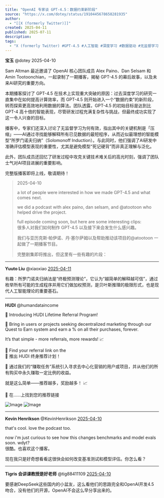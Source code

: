 ```yaml
---
title: "OpenAI 专家谈 GPT-4.5：数据约束新阶段"
source: "https://x.com/dotey/status/1910445678658281935"
author:
  - "[[X (formerly Twitter)]]"
created: 2025-04-11
published: 2025-07-11
description:
tags:
  - "X (formerly Twitter) #GPT-4.5 #人工智能 #深度学习 #数据驱动 #无监督学习"
---
```

**宝玉** @dotey 2025-04-10

Sam Altman 最近邀请了 OpenAI 核心团队成员 Alex Paino、Dan Selsam 和 Amin Tootoonchian，一起录制了一期播客，揭秘 GPT-4.5 的幕后故事，以及未来AI研究的重要方向。

本期播客探讨了 GPT-4.5 在技术上实现重大突破的原因：过去深度学习的研究一直集中在如何提高计算效率，而 GPT-4.5 则开始进入一个“数据约束”的新阶段，转而探索更高效地利用数据的算法。团队透露，GPT-4.5 的初始目标是达到比 GPT-4 高十倍的智能表现，尽管研发过程充满复杂性与挑战，但最终成功实现了这一令人兴奋的目标。

播客中，专家们还深入讨论了无监督学习为何有效，指出其中的关键机制是「压缩」——AI通过寻找能够解释所有已见数据的最短程序，从而近似最理想的智能模型“所罗门诺夫归纳”（Solomonoff Induction）。与此同时，他们强调了AI研发中准确评估模型表现的重要性，尤其是避免模型“死记硬背”而非真正理解与泛化。

此外，团队成员还回忆了研发过程中攻克关键技术难关后的高光时刻，强调了团队士气对AI项目进展的重要影响。

完整版播客即将上线，敬请期待！

> 2025-04-10
> 
> a lot of people were interested in how we made GPT-4.5 and what comes next.
> 
> we did a podcast with alex paino, dan selsam, and @atootoon who helped drive the project.
> 
> full episode coming soon, but here are some interesting clips:  
> 很多人对我们如何制作 GPT-4.5 以及接下来会发生什么感兴趣。
> 
> 我们与亚历克斯·帕伊诺、丹·塞尔萨姆以及帮助推动该项目的@atootoon 一起做了一期播客节目。
> 
> 完整剧集即将推出，但这里有一些有趣的片段：

---

**Yuuto Liu** @xiaoxiao [2025-04-11](https://x.com/xiaoxiao/status/1910486913682903543)

有趣：所罗门诺夫归纳法是“终极预测理论”，它认为“越简单的解释越可信”，通过枚举所有可能的生成程序并用它们做加权预测，是贝叶斯推理的极限形式，也是现代人工智能理论的重要基石。

---

**HUDI** @humandataincome

🚀 Introducing HUDI Lifetime Referral Program!

🌟 Bring in users or projects seeking decentralized marketing through our Quest to Earn system and earn a % on all their purchases, forever.

It’s that simple - more referrals, more rewards! 📈

🐸 Find your referral link on the  
🚀 推出 HUDI 终身推荐计划！

🌟 通过我们的“赚取任务”系统引入寻求去中心化营销的用户或项目，并从他们的所有购买中永久赚取一定比例的收益。

就是这么简单——推荐越多，奖励越多！ 📈

🐸 在……上找到您的推荐链接

![Image](https://pbs.twimg.com/media/GIZM3PrWEAA8-kM?format=jpg&name=large) ![Image](https://pbs.twimg.com/media/GIZM3PoXgAA0YWL?format=jpg&name=large)

---

**Kevin Henrikson** @KevinHenrikson [2025-04-10](https://x.com/KevinHenrikson/status/1910447051227488771)

that's cool. love the podcast too.

now i'm just curious to see how this changes benchmarks and model evals soon. wdyt?  
很酷。也喜欢这个播客。

现在我只是好奇想看看这很快会如何改变基准测试和模型评估。你怎么看？

---

**Tigris 会讲课教授是好老师** @tig88411109 [2025-04-10](https://x.com/tig88411109/status/1910464286058832213)

要感谢DeepSeek这些国内的小盆友，这么看他们的思路完全和OpenAI开发4.5 吻合，没有他们的开源，OpenAI不会这么早分享出来的。
